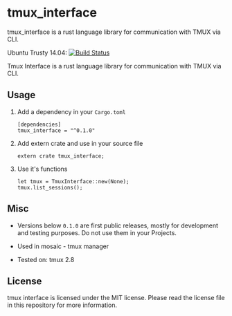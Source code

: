 # tmux_interface

tmux_interface is a rust language library for communication with TMUX via CLI.

Ubuntu Trusty 14.04: [![Build Status](https://travis-ci.com/AntonGepting/tmux-interface-rs.svg?branch=dev)](https://travis-ci.com/AntonGepting/tmux-interface-rs)


Tmux Interface is a rust language library for communication with TMUX via CLI.


## Usage

1. Add a dependency in your `Cargo.toml`

    ```
    [dependencies]
    tmux_interface = "^0.1.0"
    ```

2. Add extern crate and use in your source file

    ```
    extern crate tmux_interface;
    ```

3. Use it's functions
    ```
    let tmux = TmuxInterface::new(None);
    tmux.list_sessions();
    ```


## Misc

- Versions below `0.1.0` are first public releases, mostly for development
and testing purposes. Do not use them in your Projects.

- Used in mosaic - tmux manager

- Tested on: tmux 2.8


## License

tmux interface is licensed under the MIT license. Please read the license
file in this repository for more information.
